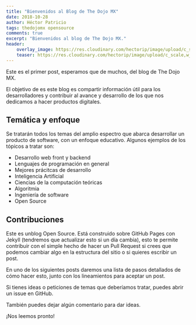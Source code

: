 ```yaml
---
title: "Bienvenidos al Blog de The Dojo MX"
date: 2018-10-28
author: Héctor Patricio
tags: thedojomx opensource
comments: true
excerpt: "Bienvenidos al blog de The Dojo MX."
header:
    overlay_image: https://res.cloudinary.com/hectorip/image/upload/c_scale,w_1200/v1551938206/fancycrave-284219-unsplash_ylbmvr.jpg
    teaser: https://res.cloudinary.com/hectorip/image/upload/c_scale,w_1200/v1551938206/fancycrave-284219-unsplash_ylbmvr.jpg
---
```


Este es el primer post, esperamos que de muchos, del blog de The Dojo MX.

El objetivo de es este blog es compartir información útil para los desarrolladores
y contribuir al avance y desarrollo de los que nos dedicamos a hacer productos digitales.

## Temática y enfoque

Se tratarán todos los temas del amplio espectro que abarca desarrollar un producto de
software, con un enfoque educativo. Algunos ejemplos de los tópicos a tratar son:

- Desarrollo web front y backend
- Lenguajes de programación en general
- Mejores prácitcas de desarrollo
- Inteligencia Artificial
- Ciencias de la computación teóricas
- Algoritmia
- Ingeniería de software
- Open Source

## Contribuciones

Este es unblog Open Source. Está construido sobre GitHub Pages con Jekyll (tendremos que actualizar esto si un día cambia), esto te permite contribuir con el simple hecho de hacer un Pull Request si crees que podemos cambiar algo en la estructura del sitio o si quieres escribir un post.

En uno de los siguientes posts daremos una lista de pasos detallados de cómo hacer esto, junto con los lineamientos para aceptar un post.

Si tienes ideas o peticiones de temas que deberíamos tratar, puedes abrir un issue en GitHub.

También puedes dejar algún comentario para dar ideas.

¡Nos leemos pronto!